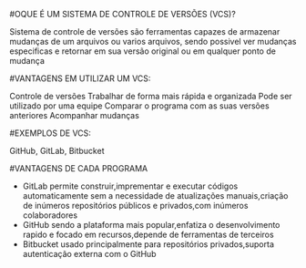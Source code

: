 #OQUE É UM SISTEMA DE CONTROLE DE VERSÕES (VCS)?

Sistema de controle de versões são ferramentas capazes de armazenar mudanças de um arquivos ou varios arquivos, sendo possivel ver mudanças especificas e retornar em sua versão original ou em qualquer ponto de mudança

#VANTAGENS EM UTILIZAR UM VCS:

Controle de versões 
Trabalhar de forma mais rápida e organizada 
Pode ser utilizado por uma equipe 
Comparar o programa com as suas versões anteriores Acompanhar mudanças

#EXEMPLOS DE VCS:

GitHub, GitLab, Bitbucket

#VANTAGENS DE CADA PROGRAMA

- GitLab permite construir,imprementar e executar códigos automaticamente sem a necessidade de atualizações manuais,criação de inúmeros repositórios públicos e privados,com inúmeros colaboradores
- GitHub sendo a plataforma mais popular,enfatiza o desenvolvimento rapido e focado em recursos,depende de ferramentas de terceiros
- Bitbucket usado principalmente para repositórios privados,suporta autenticação externa com o GitHub
